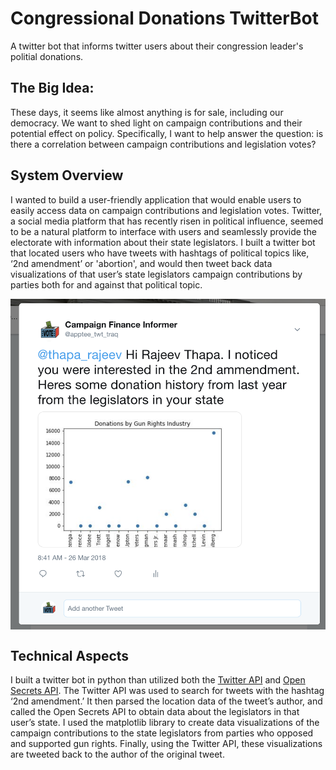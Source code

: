 # Congressional Donations TwitterBot
A twitter bot that informs twitter users about their congression leader's politial donations. 

## The Big Idea:
These days, it seems like almost anything is for sale, including our democracy. We want to shed light on campaign contributions and their potential effect on policy. Specifically, I want to help answer the question: is there a correlation between campaign contributions and legislation votes?
 
## System Overview
I wanted to build a user-friendly application that would enable users to easily access data on campaign contributions and legislation votes. Twitter, a social media platform that has recently risen in political influence, seemed to be a natural platform to interface with users and seamlessly provide the electorate with information about their state legislators. I built a twitter bot that located users who have tweets with hashtags of political topics like, ‘2nd amendment’ or 'abortion', and would then tweet back data visualizations of that user’s state legislators campaign contributions by parties both for and against that political topic.

<p style="text-align: center;"><img src="tweet.png" align="middle" width="600" ></p>

 
## Technical Aspects
I built a twitter bot in python than utilized both the [Twitter API](https://developer.twitter.com/en/docs/tweets/search/overview) and [Open Secrets API](https://www.opensecrets.org/open-data/api). The Twitter API was used to search for tweets with the hashtag ‘2nd amendment.’ It then parsed the location data of the tweet’s author, and called the Open Secrets API to obtain data about the legislators in that user’s state. I used the matplotlib library to create data visualizations of the campaign contributions to the state legislators from parties who opposed and supported gun rights. Finally, using the Twitter API, these visualizations are tweeted back to the author of the original tweet.
